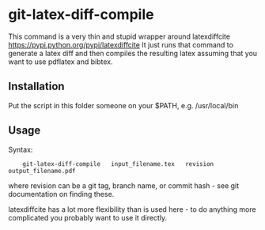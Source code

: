 # git-latex-diff-compile

This command is a very thin and stupid wrapper around latexdiffcite https://pypi.python.org/pypi/latexdiffcite
It just runs that command to generate a latex diff and then compiles the resulting latex assuming that you want to use pdflatex and bibtex.

## Installation

Put the script in this folder someone on your $PATH, e.g. /usr/local/bin

## Usage

Syntax:

```
    git-latex-diff-compile   input_filename.tex   revision  output_filename.pdf
```

where revision can be a git tag, branch name, or commit hash - see git documentation on finding these.

latexdiffcite has a lot more flexibility than is used here - to do anything more complicated you probably want to use it directly.

